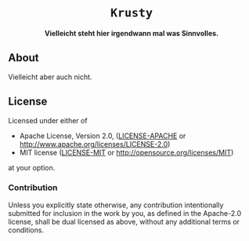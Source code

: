 <div align="center">

  <h1><code>Krusty</code></h1>

  <strong>Vielleicht steht hier irgendwann mal was Sinnvolles.</strong>
</div>

## About

Vielleicht aber auch nicht. 

## License

Licensed under either of

* Apache License, Version 2.0, ([LICENSE-APACHE](LICENSE-APACHE) or http://www.apache.org/licenses/LICENSE-2.0)
* MIT license ([LICENSE-MIT](LICENSE-MIT) or http://opensource.org/licenses/MIT)

at your option.

### Contribution

Unless you explicitly state otherwise, any contribution intentionally
submitted for inclusion in the work by you, as defined in the Apache-2.0
license, shall be dual licensed as above, without any additional terms or
conditions.
